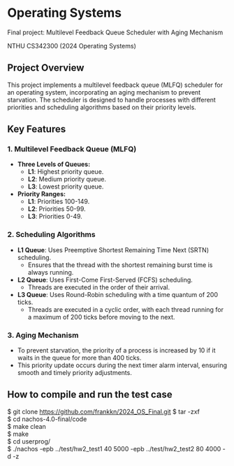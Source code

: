 # Operating Systems

Final project: Multilevel Feedback Queue Scheduler with Aging Mechanism

NTHU CS342300 (2024 Operating Systems)

## Project Overview

This project implements a multilevel feedback queue (MLFQ) scheduler for an operating system, incorporating an aging mechanism to prevent starvation. The scheduler is designed to handle processes with different priorities and scheduling algorithms based on their priority levels.

## Key Features

### 1. Multilevel Feedback Queue (MLFQ)
- **Three Levels of Queues:**
  - **L1**: Highest priority queue.
  - **L2**: Medium priority queue.
  - **L3**: Lowest priority queue.
- **Priority Ranges:**
  - **L1**: Priorities 100-149.
  - **L2**: Priorities 50-99.
  - **L3**: Priorities 0-49.

### 2. Scheduling Algorithms
- **L1 Queue**: Uses Preemptive Shortest Remaining Time Next (SRTN) scheduling.
  - Ensures that the thread with the shortest remaining burst time is always running.
- **L2 Queue**: Uses First-Come First-Served (FCFS) scheduling.
  - Threads are executed in the order of their arrival.
- **L3 Queue**: Uses Round-Robin scheduling with a time quantum of 200 ticks.
  - Threads are executed in a cyclic order, with each thread running for a maximum of 200 ticks before moving to the next.

### 3. Aging Mechanism
- To prevent starvation, the priority of a process is increased by 10 if it waits in the queue for more than 400 ticks.
- This priority update occurs during the next timer alarm interval, ensuring smooth and timely priority adjustments.

## How to compile and run the test case

$ git clone https://github.com/frankkn/2024_OS_Final.git 
$ tar -zxf <Compressed-File>  
$ cd nachos-4.0-final/code  
$ make clean  
$ make  
$ cd userprog/  
$ ./nachos -epb ../test/hw2_test1 40 5000 -epb ../test/hw2_test2 80 4000 -d -z  

